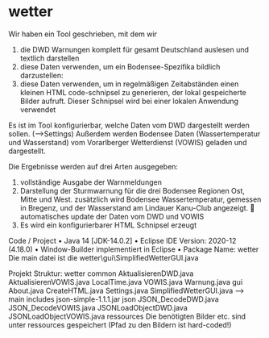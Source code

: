# wetter
 
Wir haben  ein Tool geschrieben, mit dem wir
1.	die DWD Warnungen komplett für gesamt Deutschland auslesen und textlich darstellen
2.	diese Daten verwenden, um ein Bodensee-Spezifika bildlich darzustellen:
3.	diese Daten verwenden, um in regelmäßigen Zeitabständen einen kleinen HTML code-schnipsel zu generieren, der lokal gespeicherte Bilder aufruft. Dieser Schnipsel wird bei einer lokalen Anwendung verwendet
  
Es ist im Tool konfigurierbar, welche Daten vom DWD dargestellt werden sollen. (-->Settings)
Außerdem werden Bodensee Daten (Wassertemperatur und Wasserstand) vom Vorarlberger Wetterdienst (VOWIS) geladen und dargestellt.


Die Ergebnisse werden auf drei Arten ausgegeben:
1.	vollständige Ausgabe der Warnmeldungen
2.	Darstellung der Sturmwarnung für die drei Bodensee Regionen Ost, Mitte und West.
 zusätzlich wird Bodensee Wassertemperatur, gemessen in Bregenz, und der Wasserstand am Lindauer Kanu-Club angezeigt.  automatisches update der Daten vom DWD und VOWIS
3.	Es wird ein konfigurierbarer HTML Schnipsel erzeugt

Code / Project
•	Java 14 [JDK-14.0.2]
•	Eclipse IDE Version: 2020-12 (4.18.0)
•	Window-Builder implementiert in Eclipse
•	Package Name: wetter
Die main datei ist die wetter\gui\SimplifiedWetterGUI.java

Projekt Struktur:
	wetter
		common
			AktualisierenDWD.java
			AktualisierenVOWIS.java
			LocalTime.java
			VOWIS.java
			Warnung.java
		gui
			About.java
			CreateHTML.java
			Settings.java
			SimplifiedWetterGUI.java --> main
		includes
			json-simple-1.1.1.jar
		json
			JSON_DecodeDWD.java
			JSON_DecodeVOWIS.java
			JSONLoadObjectDWD.java
			JSONLoadObjectVOWIS.java
		ressources
			Die benötigten Bilder etc. sind unter ressources gespeichert 
			(Pfad zu den Bildern ist hard-coded!)

